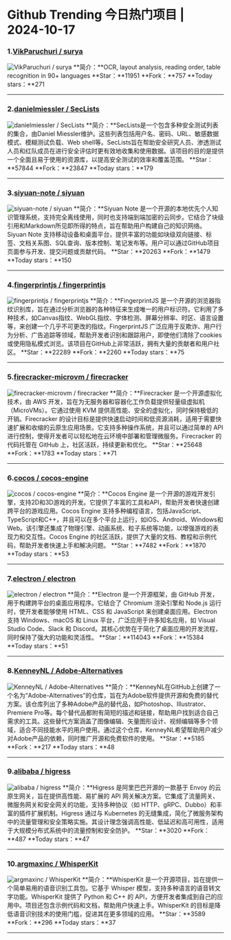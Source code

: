 # Github Trending 今日热门项目 | 2024-10-17
### 1.[VikParuchuri / surya](https://github.com/VikParuchuri/surya)

![VikParuchuri / surya](https://opengraph.githubassets.com/b5fd165b19b12165c14cf830c71fcbe8cb7b74f6a8979d07713db0d3af883499/VikParuchuri/surya)
**简介：**OCR, layout analysis, reading order, table recognition in 90+ languages
**Star：**11951
**Fork：**757
**Today stars：**271

---

### 2.[danielmiessler / SecLists](https://github.com/danielmiessler/SecLists)

![danielmiessler / SecLists](https://opengraph.githubassets.com/1a2839dcde9737f43ae054d4e269b225a603c278e0e6f2429a9194b171b30efd/danielmiessler/SecLists)
**简介：**SecLists是一个包含多种安全测试列表的集合，由Daniel Miessler维护。这些列表包括用户名、密码、URL、敏感数据模式、模糊测试负载、Web shell等。SecLists旨在帮助安全研究人员、渗透测试人员和红队成员在进行安全评估时更有效地收集和使用数据。该项目的目的是提供一个全面且易于使用的资源库，以提高安全测试的效率和覆盖范围。
**Star：**57844
**Fork：**23847
**Today stars：**179

---

### 3.[siyuan-note / siyuan](https://github.com/siyuan-note/siyuan)

![siyuan-note / siyuan](https://repository-images.githubusercontent.com/291438522/088c9359-bb50-4be5-a5d9-b638bcc29566)
**简介：**Siyuan Note 是一个开源的本地优先个人知识管理系统，支持完全离线使用，同时也支持端到端加密的云同步。它结合了块级引用和Markdown所见即所得的特点，旨在帮助用户构建自己的知识网络。Siyuan Note 支持移动设备和桌面平台，提供丰富的功能如块级双向链接、标签、文档关系图、SQL查询、版本控制、笔记发布等。用户可以通过GitHub项目页面参与开发、提交问题或贡献代码。
**Star：**20263
**Fork：**1479
**Today stars：**150

---

### 4.[fingerprintjs / fingerprintjs](https://github.com/fingerprintjs/fingerprintjs)

![fingerprintjs / fingerprintjs](https://repository-images.githubusercontent.com/30638861/69d68700-6af9-11eb-93e9-1437548bbdae)
**简介：**FingerprintJS 是一个开源的浏览器指纹识别库，旨在通过分析浏览器的各种特征来生成唯一的用户标识符。它利用了多种技术，如Canvas指纹、WebGL指纹、字体检测、屏幕分辨率、时区、语言设置等，来创建一个几乎不可更改的指纹。FingerprintJS 广泛应用于反欺诈、用户行为分析、广告追踪等领域，帮助开发者识别和跟踪用户，即使他们清除了cookies或使用隐私模式浏览。该项目在GitHub上非常活跃，拥有大量的贡献者和用户社区。
**Star：**22289
**Fork：**2260
**Today stars：**75

---

### 5.[firecracker-microvm / firecracker](https://github.com/firecracker-microvm/firecracker)

![firecracker-microvm / firecracker](https://repository-images.githubusercontent.com/107505869/7965503b-5b48-4878-95ed-24d8f8cafef0)
**简介：**Firecracker 是一个开源虚拟化技术，由 AWS 开发，旨在为无服务器和容器化工作负载提供轻量级虚拟机（MicroVMs）。它通过使用 KVM 提供高性能、安全的虚拟化，同时保持极低的开销。Firecracker 的设计目标是提供快速启动时间和低资源消耗，适用于需要快速扩展和收缩的云原生应用场景。它支持多种操作系统，并且可以通过简单的 API 进行控制，使得开发者可以轻松地在云环境中部署和管理微服务。Firecracker 的代码托管在 GitHub 上，社区活跃，持续更新和优化。
**Star：**25648
**Fork：**1783
**Today stars：**71

---

### 6.[cocos / cocos-engine](https://github.com/cocos/cocos-engine)

![cocos / cocos-engine](https://repository-images.githubusercontent.com/47440536/e87583ed-cf41-409d-a70b-d6da9a3d3079)
**简介：**Cocos Engine 是一个开源的游戏开发引擎，支持2D和3D游戏的开发。它提供了丰富的工具和API，帮助开发者快速创建跨平台的游戏应用。Cocos Engine 支持多种编程语言，包括JavaScript、TypeScript和C++，并且可以在多个平台上运行，如iOS、Android、Windows和Web。该引擎还集成了物理引擎、动画系统、粒子系统等功能，以增强游戏的表现力和交互性。Cocos Engine 的社区活跃，提供了大量的文档、教程和示例代码，帮助开发者快速上手和解决问题。
**Star：**7482
**Fork：**1870
**Today stars：**53

---

### 7.[electron / electron](https://github.com/electron/electron)

![electron / electron](https://opengraph.githubassets.com/5b1c81f5c93f9fafddae954083612b6d57033af127a007e5cee4f016406f9f36/electron/electron)
**简介：**Electron 是一个开源框架，由 GitHub 开发，用于构建跨平台的桌面应用程序。它结合了 Chromium 渲染引擎和 Node.js 运行时，使开发者能够使用 HTML、CSS 和 JavaScript 来创建桌面应用。Electron 支持 Windows、macOS 和 Linux 平台，广泛应用于许多知名应用，如 Visual Studio Code、Slack 和 Discord。其核心优势在于简化了桌面应用的开发流程，同时保持了强大的功能和灵活性。
**Star：**114043
**Fork：**15384
**Today stars：**51

---

### 8.[KenneyNL / Adobe-Alternatives](https://github.com/KenneyNL/Adobe-Alternatives)

![KenneyNL / Adobe-Alternatives](https://opengraph.githubassets.com/1bbf178a3ce5994d570cc6b4e2d1defcb57224bdce003e78c33548e987a2a0e3/KenneyNL/Adobe-Alternatives)
**简介：**KenneyNL在GitHub上创建了一个名为“Adobe-Alternatives”的仓库，旨在为Adobe软件提供开源和免费的替代方案。该仓库列出了多种Adobe产品的替代品，如Photoshop、Illustrator、Premiere Pro等。每个替代品都附有简短的描述和链接，帮助用户找到适合自己需求的工具。这些替代方案涵盖了图像编辑、矢量图形设计、视频编辑等多个领域，适合不同技能水平的用户使用。通过这个仓库，KenneyNL希望帮助用户减少对Adobe产品的依赖，同时推广开源和免费软件的使用。
**Star：**5185
**Fork：**217
**Today stars：**48

---

### 9.[alibaba / higress](https://github.com/alibaba/higress)

![alibaba / higress](https://opengraph.githubassets.com/035dba2b014431455857dee0037eaf0512dbae2cfd34b37782a796955b39c231/alibaba/higress)
**简介：**Higress 是阿里巴巴开源的一款基于 Envoy 的云原生网关，旨在提供高性能、易扩展的 API 网关解决方案。它集成了流量网关、微服务网关和安全网关的功能，支持多种协议（如 HTTP、gRPC、Dubbo）和丰富的插件扩展机制。Higress 通过与 Kubernetes 的无缝集成，简化了微服务架构中的流量管理和安全策略实施。其设计理念强调高性能、低延迟和高可用性，适用于大规模分布式系统中的流量控制和安全防护。
**Star：**3020
**Fork：**487
**Today stars：**47

---

### 10.[argmaxinc / WhisperKit](https://github.com/argmaxinc/WhisperKit)

![argmaxinc / WhisperKit](https://opengraph.githubassets.com/0cdb5a605487b4db40d910203f59b110d85d41f4bff51ff1fcb2442586886932/argmaxinc/WhisperKit)
**简介：**WhisperKit 是一个开源项目，旨在提供一个简单易用的语音识别工具包。它基于 Whisper 模型，支持多种语言的语音转文字功能。WhisperKit 提供了 Python 和 C++ 的 API，方便开发者集成到自己的应用中。项目还包含示例代码和文档，帮助用户快速上手。WhisperKit 的目标是降低语音识别技术的使用门槛，促进其在更多领域的应用。
**Star：**3589
**Fork：**296
**Today stars：**37

---

